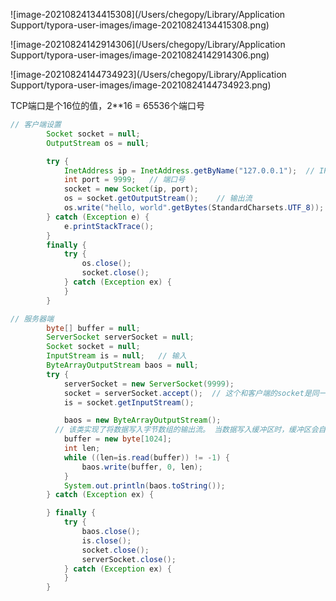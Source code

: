 ![image-20210824134415308](/Users/chegopy/Library/Application Support/typora-user-images/image-20210824134415308.png)

 ![image-20210824142914306](/Users/chegopy/Library/Application Support/typora-user-images/image-20210824142914306.png)

![image-20210824144734923](/Users/chegopy/Library/Application Support/typora-user-images/image-20210824144734923.png)

TCP端口是个16位的值，2**16 = 65536个端口号

```java
// 客户端设置
        Socket socket = null;
        OutputStream os = null;

        try {
            InetAddress ip = InetAddress.getByName("127.0.0.1");  // IP地址
            int port = 9999;   // 端口号
            socket = new Socket(ip, port);
            os = socket.getOutputStream();    // 输出流
            os.write("hello, world".getBytes(StandardCharsets.UTF_8));
        } catch (Exception e) {
            e.printStackTrace();
        }
        finally {
            try {
                os.close();
                socket.close();
            } catch (Exception ex) {
            }
        }
```

```java
// 服务器端
        byte[] buffer = null;
        ServerSocket serverSocket = null;
        Socket socket = null;
        InputStream is = null;   // 输入
        ByteArrayOutputStream baos = null;
        try {
            serverSocket = new ServerSocket(9999);
            socket = serverSocket.accept();  // 这个和客户端的socket是同一个对象
            is = socket.getInputStream();

            baos = new ByteArrayOutputStream();
          // 该类实现了将数据写入字节数组的输出流。 当数据写入缓冲区时，缓冲区会自动增长。 数据可以使用toByteArray()和toString() 。
            buffer = new byte[1024];
            int len;
            while ((len=is.read(buffer)) != -1) {
                baos.write(buffer, 0, len);
            }
            System.out.println(baos.toString());
        } catch (Exception ex) {

        } finally {
            try {
                baos.close();
                is.close();
                socket.close();
                serverSocket.close();
            } catch (Exception ex) {
            }
        }
```

